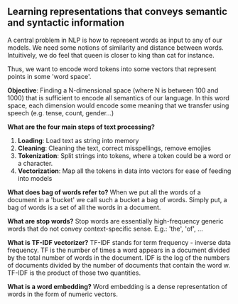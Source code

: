 ## Learning representations that conveys semantic and syntactic information
A central problem in NLP is how to represent words as input to any of our models. We need some notions of similarity and distance between words. Intuitively, we do feel that queen is closer to king than cat for instance.

Thus, we want to encode word tokens into some vectors that represent points in some 'word space'.

**Objective**: Finding a N-dimensional space (where N is between 100 and 1000) that is sufficient to encode all semantics of our language. In this word space, each dimension would encode some meaning that we transfer using speech (e.g. tense, count, gender...)

**What are the four main steps of text processing?**
1. **Loading**: Load text as string into memory 
2. **Cleaning**: Cleaning the text, correct misspellings, remove emojies
3. **Tokenization**: Split strings into tokens, where a token could be a word or a character.
4. **Vectorization**: Map all the tokens in data into vectors for ease of feeding into models

**What does bag of words refer to?**
When we put all the words of a document in a 'bucket' we call such a bucket a bag of words. Simply put, a bag of words is a set of all the words in a document.

**What are stop words?**
Stop words are essentially high-frequency generic words that do not convey context-specific sense. E.g.: 'the', 'of', ...

**What is TF-IDF vectorizer?**
TF-IDF stands for term frequency - inverse data frequency. TF is the number of times a word appears in a document divided by the total number of words in the document. IDF is the log of the numbers of documents divided by the number of documents that contain the word w. TF-IDF is the product of those two quantities.

**What is a word embedding?**
Word embedding is a dense representation of words in the form of numeric vectors.